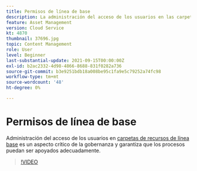 ```yaml
---
title: Permisos de línea de base
description: La administración del acceso de los usuarios en las carpetas de recursos de línea de base es un aspecto crítico de la gobernanza y garantiza que los procesos se puedan admitir correctamente.
feature: Asset Management
version: Cloud Service
kt: 4870
thumbnail: 37696.jpg
topic: Content Management
role: User
level: Beginner
last-substantial-update: 2021-09-15T00:00:00Z
exl-id: b2ac2332-4d98-4866-8688-831f0282a736
source-git-commit: b3e9251bdb18a008be95c1fa9e5c79252a74fc98
workflow-type: tm+mt
source-wordcount: '48'
ht-degree: 0%

---
```


# Permisos de línea de base

Administración del acceso de los usuarios en [carpetas de recursos de línea base](./baseline-folders.md) es un aspecto crítico de la gobernanza y garantiza que los procesos puedan ser apoyados adecuadamente.

>[!VIDEO](https://video.tv.adobe.com/v/37696?quality=12&learn=on)
